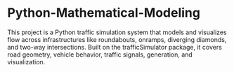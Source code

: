 # Python-Mathematical-Modeling
This project is a Python traffic simulation system that models and visualizes flow across infrastructures like roundabouts, onramps, diverging diamonds, and two-way intersections. Built on the trafficSimulator package, it covers road geometry, vehicle behavior, traffic signals, generation, and visualization.
